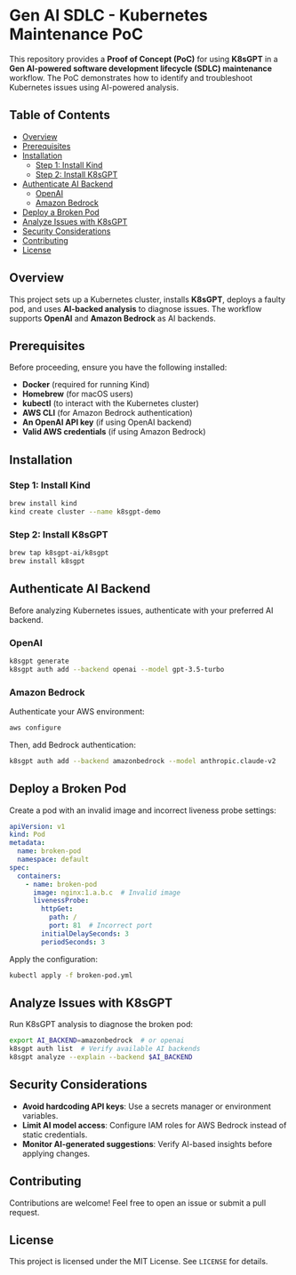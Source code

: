 # Gen AI SDLC - Kubernetes Maintenance PoC

This repository provides a **Proof of Concept (PoC)** for using **K8sGPT** in a **Gen AI-powered software development lifecycle (SDLC) maintenance** workflow. The PoC demonstrates how to identify and troubleshoot Kubernetes issues using AI-powered analysis.

## Table of Contents

- [Overview](#overview)
- [Prerequisites](#prerequisites)
- [Installation](#installation)
  - [Step 1: Install Kind](#step-1-install-kind)
  - [Step 2: Install K8sGPT](#step-2-install-k8sgpt)
- [Authenticate AI Backend](#authenticate-ai-backend)
  - [OpenAI](#openai)
  - [Amazon Bedrock](#amazon-bedrock)
- [Deploy a Broken Pod](#deploy-a-broken-pod)
- [Analyze Issues with K8sGPT](#analyze-issues-with-k8sgpt)
- [Security Considerations](#security-considerations)
- [Contributing](#contributing)
- [License](#license)

## Overview

This project sets up a Kubernetes cluster, installs **K8sGPT**, deploys a faulty pod, and uses **AI-backed analysis** to diagnose issues. The workflow supports **OpenAI** and **Amazon Bedrock** as AI backends.

## Prerequisites

Before proceeding, ensure you have the following installed:

- **Docker** (required for running Kind)
- **Homebrew** (for macOS users)
- **kubectl** (to interact with the Kubernetes cluster)
- **AWS CLI** (for Amazon Bedrock authentication)
- **An OpenAI API key** (if using OpenAI backend)
- **Valid AWS credentials** (if using Amazon Bedrock)

## Installation

### Step 1: Install Kind

```sh
brew install kind
kind create cluster --name k8sgpt-demo
```

### Step 2: Install K8sGPT

```sh
brew tap k8sgpt-ai/k8sgpt
brew install k8sgpt
```

## Authenticate AI Backend

Before analyzing Kubernetes issues, authenticate with your preferred AI backend.

### OpenAI

```sh
k8sgpt generate
k8sgpt auth add --backend openai --model gpt-3.5-turbo
```

### Amazon Bedrock

Authenticate your AWS environment:

```sh
aws configure
```

Then, add Bedrock authentication:

```sh
k8sgpt auth add --backend amazonbedrock --model anthropic.claude-v2
```

## Deploy a Broken Pod

Create a pod with an invalid image and incorrect liveness probe settings:

```yaml
apiVersion: v1
kind: Pod
metadata:
  name: broken-pod
  namespace: default
spec:
  containers:
    - name: broken-pod
      image: nginx:1.a.b.c  # Invalid image
      livenessProbe:
        httpGet:
          path: /
          port: 81  # Incorrect port
        initialDelaySeconds: 3
        periodSeconds: 3
```

Apply the configuration:

```sh
kubectl apply -f broken-pod.yml
```

## Analyze Issues with K8sGPT

Run K8sGPT analysis to diagnose the broken pod:

```sh
export AI_BACKEND=amazonbedrock  # or openai
k8sgpt auth list  # Verify available AI backends
k8sgpt analyze --explain --backend $AI_BACKEND
```

## Security Considerations

- **Avoid hardcoding API keys**: Use a secrets manager or environment variables.
- **Limit AI model access**: Configure IAM roles for AWS Bedrock instead of static credentials.
- **Monitor AI-generated suggestions**: Verify AI-based insights before applying changes.

## Contributing

Contributions are welcome! Feel free to open an issue or submit a pull request.

## License

This project is licensed under the MIT License. See `LICENSE` for details.
